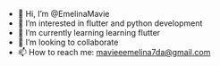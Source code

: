 - 👋 Hi, I’m @EmelinaMavie
- 👀 I’m interested in flutter and python development
- 🌱 I’m currently learning learning flutter 
- 💞️ I’m looking to collaborate
- 📫 How to reach me: mavieeemelina7da@gmail.com

<!---
EmelinaMavie/EmelinaMavie is a ✨ special ✨ repository because its `README.md` (this file) appears on your GitHub profile.
You can click the Preview link to take a look at your changes.
--->
